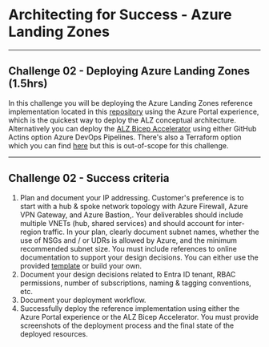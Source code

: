 # Architecting for Success - Azure Landing Zones

---

## Challenge 02 - Deploying Azure Landing Zones (1.5hrs)

In this challenge you will be deploying the Azure Landing Zones reference implementation located in this [repository](https://github.com/Azure/Enterprise-Scale) using the Azure Portal experience, which is the quickest way to deploy the ALZ conceptual architecture.
Alternatively you can deploy the [ALZ Bicep Accelerator](https://github.com/Azure/ALZ-Bicep/wiki/Accelerator) using either GitHub Actins option Azure DevOps Pipelines.
There's also a Terraform option which you can find [here](https://learn.microsoft.com/en-us/azure/cloud-adoption-framework/ready/landing-zone/deploy-landing-zones-with-terraform) but this is out-of-scope for this challenge.

---

## Challenge 02 - Success criteria

1. Plan and document your IP addressing. Customer's preference is to start with a hub & spoke network topology with Azure Firewall, Azure VPN Gateway, and Azure Bastion,. Your deliverables should include multiple VNETs (hub, shared services) and should account for inter-region traffic. In your plan, clearly document subnet names, whether the use of NSGs and / or UDRs is allowed by Azure, and the minimum recommended subnet size. You must include references to online documentation to support your design decisions. You can either use the provided [template](./../docs/Azure%20Network%20Documentation%20Template.xlsx) or build your own.
2. Document your design decisions related to Entra ID tenant, RBAC permissions, number of subscriptions, naming & tagging conventions, etc.
3. Document your deployment workflow.
4. Successfully deploy the reference implementation using either the Azure Portal experience or the ALZ Bicep Accelerator. You must provide screenshots of the deployment process and the final state of the deployed resources.
